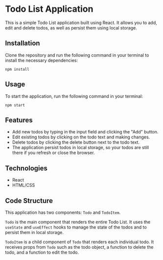 # Todo List Application

This is a simple Todo List application built using React. It allows you to add, edit and delete todos, as well as persist them using local storage.

## Installation

Clone the repository and run the following command in your terminal to install the necessary dependencies:

```
npm install
```

## Usage

To start the application, run the following command in your terminal:

```
npm start
```

## Features

- Add new todos by typing in the input field and clicking the "Add" button.
- Edit existing todos by clicking on the todo text and making changes.
- Delete todos by clicking the delete button next to the todo text.
- The application persist todos in local storage, so your todos are still there if you refresh or close the browser.

## Technologies

- React
- HTML/CSS

## Code Structure

This application has two components: `Todo` and `TodoItem`.

`Todo` is the main component that renders the entire Todo List. It uses the `useState` and `useEffect` hooks to manage the state of the todos and to persist them in local storage.

`TodoItem` is a child component of `Todo` that renders each individual todo. It receives props from `Todo` such as the todo object, a function to delete the todo, and a function to edit the todo.
